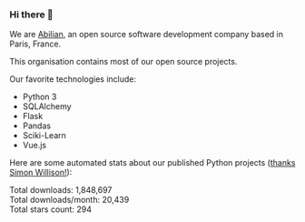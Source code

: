 ### Hi there 👋

We are [Abilian](https://abilian.com/), an open source software development company based in Paris, France.

This organisation contains most of our open source projects.

Our favorite technologies include:

- Python 3
- SQLAlchemy
- Flask
- Pandas
- Sciki-Learn
- Vue.js

Here are some automated stats about our published Python projects
([thanks Simon Willison!][sw-post]):

<!--marker-->
Total downloads: 1,848,697<br>
Total downloads/month: 20,439<br>
Total stars count: 294
<!--end-->

[sw-post]: https://simonwillison.net/2020/Jul/10/self-updating-profile-readme/